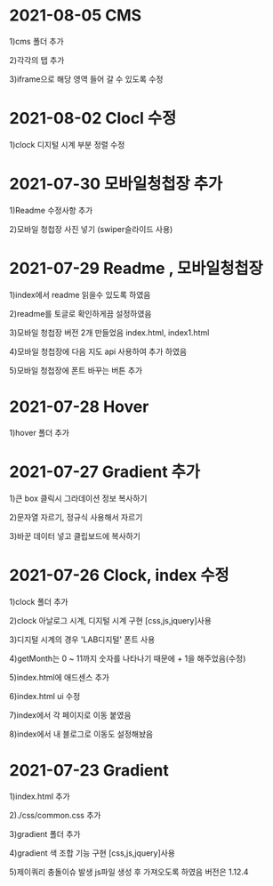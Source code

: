# 2021-08-05 CMS 
1)cms 폴더 추가

2)각각의 탭 추가

3)iframe으로 해당 영역 들어 갈 수 있도록 수정

# 2021-08-02 Clocl 수정
1)clock 디지털 시계 부분 정렬 수정

# 2021-07-30 모바일청첩장 추가
1)Readme 수정사항 추가

2)모바일 청첩장 사진 넣기 (swiper슬라이드 사용) 


# 2021-07-29 Readme , 모바일청첩장
1)index에서 readme 읽을수 있도록 하였음 

2)readme를 토글로 확인하게끔 설정하였음

3)모바일 청첩장 버전 2개 만들었음 index.html, index1.html

4)모바일 청첩장에 다음 지도 api 사용하여 추가 하였음

5)모바일 청첩장에 폰트 바꾸는 버튼 추가


# 2021-07-28 Hover 
1)hover 폴더 추가


# 2021-07-27 Gradient 추가
1)큰 box 클릭시 그라데이션 정보 복사하기

2)문자열 자르기, 정규식 사용해서 자르기

3)바꾼 데이터 넣고 클립보드에 복사하기


# 2021-07-26 Clock, index 수정
1)clock 폴더 추가

2)clock 아날로그 시계, 디지털 시계 구현 [css,js,jquery]사용

3)디지털 시계의 경우 'LAB디지털' 폰트 사용

4)getMonth는 0 ~ 11까지 숫자를 나타나기 때문에 + 1을 해주었음(수정)

5)index.html에 애드센스 추가

6)index.html ui 수정

7)index에서 각 페이지로 이동 붙였음

8)index에서 내 블로그로 이동도 설정해놨음


# 2021-07-23 Gradient
1)index.html 추가 

2)./css/common.css 추가

3)gradient 폴더 추가

4)gradient 색 조합 기능 구현 [css,js,jquery]사용

5)제이쿼리 충돌이슈 발생 js파일 생성 후 가져오도록 하였음 버전은 1.12.4
